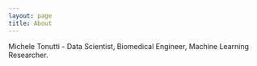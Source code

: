 ```yaml
---
layout: page
title: About
---
```


Michele Tonutti - Data Scientist, Biomedical Engineer, Machine Learning Researcher.
